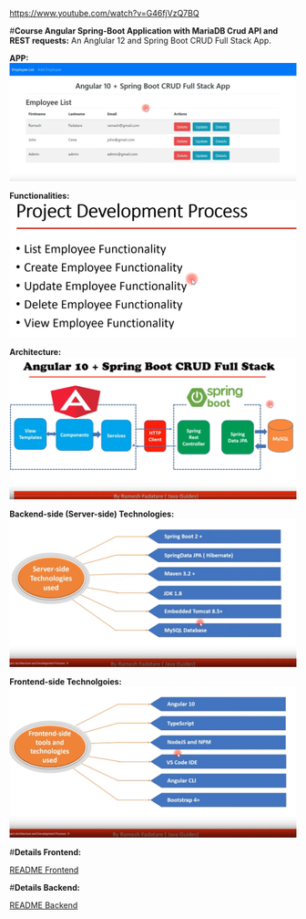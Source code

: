 https://www.youtube.com/watch?v=G46fjVzQ7BQ

#**Course Angular Spring-Boot Application with MariaDB Crud API and REST requests:**
An Anglular 12 and Spring Boot CRUD Full Stack App.


**APP:**
![](img_app.png)

**Functionalities:**
![](img_functionalities.png)

**Architecture:**
![](img_architecture.png)

**Backend-side (Server-side) Technologies:**
![](img_technologies_backend.png)

**Frontend-side Technolgoies:**
![](img_technologies_frontend.png)

#**Details Frontend:**

<a href="./frontend/README.md" target="_top">README Frontend</a>

#**Details Backend:**

<a href="./backend/README.md" target="_top">README Backend</a>

[comment]: <> (**:**)

[comment]: <> (![]&#40;../&#41;)

[comment]: <> (**:**)

[comment]: <> (![]&#40;../&#41;)

[comment]: <> (**:**)

[comment]: <> (![]&#40;../&#41;)

[comment]: <> (**:**)

[comment]: <> (![]&#40;../&#41;)

[comment]: <> (**:**)

[comment]: <> (![]&#40;../&#41;)

[comment]: <> (**:**)

[comment]: <> (![]&#40;../&#41;)

[comment]: <> (**:**)

[comment]: <> (![]&#40;../&#41;)

[comment]: <> (**:**)

[comment]: <> (![]&#40;../&#41;)

[comment]: <> (**:**)

[comment]: <> (![]&#40;../&#41;)

[comment]: <> (**:**)

[comment]: <> (![]&#40;../&#41;)

